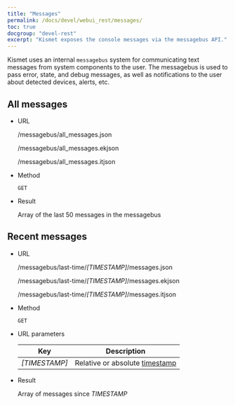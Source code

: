 ```yaml
---
title: "Messages"
permalink: /docs/devel/webui_rest/messages/
toc: true
docgroup: "devel-rest"
excerpt: "Kismet exposes the console messages via the messagebus API."
---
```


Kismet uses an internal `messagebus` system for communicating text messages from system components to the user.  The messagebus is used to pass error, state, and debug messages, as well as notifications to the user about detected devices, alerts, etc.

## All messages

* URL

    /messagebus/all_messages.json

    /messagebus/all_messages.ekjson

    /messagebus/all_messages.itjson

* Method

    `GET`

* Result

    Array of the last 50 messages in the messagebus

## Recent messages

* URL 

    /messagebus/last-time/*[TIMESTAMP]*/messages.json

    /messagebus/last-time/*[TIMESTAMP]*/messages.ekjson

    /messagebus/last-time/*[TIMESTAMP]*/messages.itjson

* Method 

    `GET`

* URL parameters

    | Key           | Description                                                                  |
    | ---           | -----------                                                                  |
    | *[TIMESTAMP]* | Relative or absolute [timestamp](/docs/devel/webui_rest/commands/#timestamp) |

* Result

    Array of messages since *TIMESTAMP*

